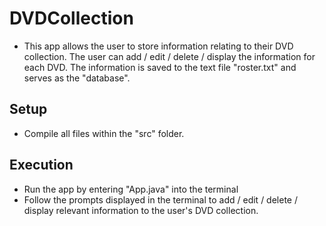 # DVDCollection

- This app allows the user to store information relating to their DVD collection. The user can add / edit / delete / display the information for each DVD. The information is saved to the text file "roster.txt" and serves as the "database".

## Setup

- Compile all files within the "src" folder.

## Execution

- Run the app by entering "App.java" into the terminal
- Follow the prompts displayed in the terminal to add / edit / delete / display relevant information to the user's DVD collection.
